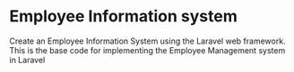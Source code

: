 # Employee Information system

Create an Employee Information System using the Laravel web framework.
This is the base code for implementing the Employee Management system in Laravel
